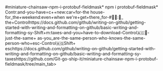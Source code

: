 #miniature-chainsaw-npm-i-protobuf-fieldmask*
npm i protobuf-fieldmask*
Contr:and-you-have=c++new:car+for-the house-for_the+weekend:even+when we're+get+there_for-#😵‍💫:🚡_ the+Controlhttps://docs.github.com/github/writing-on-github/getting-started-with-writing-and-formatting-on-github/basic-writing-and-formatting-sy-Shift+m:taxes-and-you+have-to-download-Control🇦🇨👟-just-the-same+ as-you_are-the-same-person-who-knows-the-same-person-who+esc-Control🇦🇬Shift+ eschttps://docs.github.com/github/writing-on-github/getting-started-with-writing-and-formatting-on-github/basic-writing-and-formatting-sy-taxeshttps://github.com/Git-go-ship-it/miniature-chainsaw-npm-i-protobuf-fieldmask/tree/main_tab>
